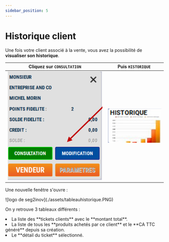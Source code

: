```yaml
---
sidebar_position: 5
---
```


# Historique client

Une fois votre client associé à la vente, vous avez la possibilité de **visualiser son historique**.

| Cliquez sur ```CONSULTATION``` | Puis ```HISTORIQUE``` |
|:--------------:|:--------:|
| ![logo de seg2inov](./assets/commandedebrief.PNG)| ![logo de seg2inov](./assets/historique.PNG)| 

Une nouvelle fenêtre s'ouvre : 

<div className="contenaireImg">
    ![logo de seg2inov](./assets/tableauhistorique.PNG)
    </div>

On y retrouve 3 tableaux différents :
<li> La liste des **tickets clients** avec le **montant total**. </li>
<li> La liste de tous les **produits achetés par ce client** et le **CA TTC généré** depuis sa création. </li>
<li> Le **détail du ticket** sélectionné. </li>